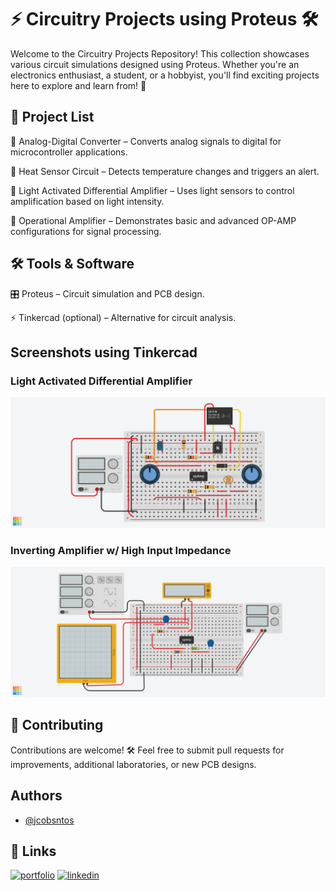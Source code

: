 # ⚡ Circuitry Projects using Proteus 🛠️

Welcome to the Circuitry Projects Repository! This collection showcases various circuit simulations designed using Proteus. Whether you're an electronics enthusiast, a student, or a hobbyist, you'll find exciting projects here to explore and learn from! 🚀

## 📂 Project List

🔹 Analog-Digital Converter – Converts analog signals to digital for microcontroller applications.

🔹 Heat Sensor Circuit – Detects temperature changes and triggers an alert.

🔹 Light Activated Differential Amplifier – Uses light sensors to control amplification based on light intensity.

🔹 Operational Amplifier – Demonstrates basic and advanced OP-AMP configurations for signal processing.
## 🛠️ Tools & Software

🎛️ Proteus – Circuit simulation and PCB design.

⚡ Tinkercad (optional) – Alternative for circuit analysis.


## Screenshots using Tinkercad

### Light Activated Differential Amplifier
![Light](https://github.com/jcobsntos/proteus-laboratories/blob/main/Light%20Activated%20Differential%20Amplifier/Light%20Activated%20Differential%20Amplifier.png?raw=true)



### Inverting Amplifier w/ High Input Impedance
![Light](https://github.com/jcobsntos/proteus-laboratories/blob/main/Operational%20Amplifier/Inverting%20Amplifier%20w_%20High%20Input%20Impedance.png?raw=true)


## 🤝 Contributing

Contributions are welcome! 🛠️ Feel free to submit pull requests for improvements, additional laboratories, or new PCB designs.





## Authors

- [@jcobsntos](https://github.com/jcobsntos)


## 🔗 Links
[![portfolio](https://img.shields.io/badge/my_portfolio-000?style=for-the-badge&logo=ko-fi&logoColor=white)]()
[![linkedin](https://img.shields.io/badge/linkedin-0A66C2?style=for-the-badge&logo=linkedin&logoColor=white)](https://www.linkedin.com/in/jcobsntos)


